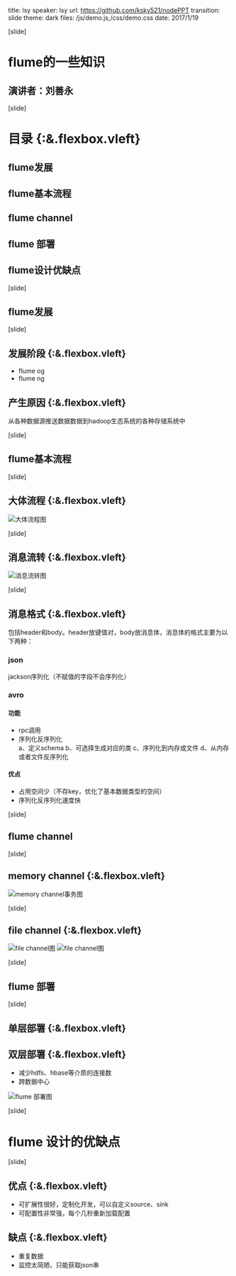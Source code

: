 title: lsy
speaker: lsy
url: https://github.com/ksky521/nodePPT
transition: slide
theme: dark
files: /js/demo.js,/css/demo.css
date: 2017/1/19

[slide]

# flume的一些知识
## 演讲者：刘善永

[slide]

# 目录 {:&.flexbox.vleft}
## flume发展
## flume基本流程
## flume channel
## flume 部署
## flume设计优缺点

[slide]

## flume发展

[slide]

## 发展阶段 {:&.flexbox.vleft}
- flume og
- flume ng

## 产生原因 {:&.flexbox.vleft}
从各种数据源推送数据数据到hadoop生态系统的各种存储系统中

[slide]

## flume基本流程

[slide]

## 大体流程 {:&.flexbox.vleft}

![大体流程图](https://raw.githubusercontent.com/buptlsy/images/master/flume-liuchengtu.png)

[slide]

## 消息流转 {:&.flexbox.vleft}

![消息流转图](https://raw.githubusercontent.com/buptlsy/images/master/flume消息流转.png)

[slide]

## 消息格式 {:&.flexbox.vleft}
包括header和body。header放键值对，body放消息体，消息体的格式主要为以下两种：
### json
jackson序列化（不赋值的字段不会序列化）
### avro
#### 功能
- rpc调用
- 序列化反序列化  
a、定义schema b、可选择生成对应的类 c、序列化到内存或文件 d、从内存或者文件反序列化

#### 优点
- 占用空间少（不存key，优化了基本数据类型的空间）
- 序列化反序列化速度快

[slide]

## flume channel

[slide]

## memory channel {:&.flexbox.vleft}

![memory channel事务图](https://raw.githubusercontent.com/buptlsy/images/master/flume-channel.png)

[slide]

## file channel {:&.flexbox.vleft}

![file channel图](https://raw.githubusercontent.com/buptlsy/images/master/flumechannel1.png)
![file channel图](https://raw.githubusercontent.com/buptlsy/images/master/flumechannel2.png)

[slide]

## flume 部署

[slide]

## 单层部署 {:&.flexbox.vleft}

## 双层部署 {:&.flexbox.vleft}
- 减少hdfs、hbase等介质的连接数
- 跨数据中心

![flume 部署图](https://raw.githubusercontent.com/buptlsy/images/master/flumebushu.png)

[slide]

# flume 设计的优缺点

[slide]

## 优点 {:&.flexbox.vleft}
- 可扩展性很好，定制化开发，可以自定义source、sink
- 可配置性非常强，每个几秒重新加载配置

## 缺点 {:&.flexbox.vleft}
- 重复数据
- 监控太简陋，只能获取json串